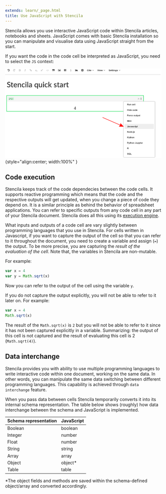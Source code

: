 ```yaml
---
extends: learn/_page.html
title: Use JavaScript with Stencila
---
```


Stencila allows you use interactive JavaScript code  within Stencila articles, notebooks and sheets. JavaScript comes with basic Stencila installation so you can
manipulate and visualise data using JavaScript straight from the start.

If you want the code in the code cell be interpreted as JavaScript, you need to select the `JS` context:

![JavaScript in Stencila Cell](../img/js-context.png){style="align:center; width:100%" }


## Code execution

Stencila keeps track of the code dependecies between the code cells. It supports reactive programming which means that the code and the respective outputs
will get updated, when you change a piece of code they depend on. It is a similar principle as behind the behavior of spreadsheet applications.
You can refer to specific outputs from any code cell in any part of your Stencila document. Stencila does all this using its [execution engine]().

What inputs and outputs of a code cell are vary slightly between programming languages that you use in Stencila.  For cells written in Javascript,
if you want to capture the output of the cell so that you can refer to it throughout the document, you need to create a variable and assign (`=`) the output. To be more precise, you are capturing the _result of the evaluation of the cell_.
Note that, the variables in Stencila are non-mutable.

For example:

```js
var x = 4
var y = Math.sqrt(x)
```
Now you can refer to the output of the cell using the variable `y`.

If you do not capture the output explicitly, you will not be able to refer to it later on. For example:

```js
var x = 4
Math.sqrt(x)
```
The result of the `Math.sqrt(x)` is `2` but you will not be able to refer to it since it has not been captured explicitly in a variable.
Summarizing: the output of this cell is not captured and the result of evaluating this cell is 2 (`Math.sqrt(4)`).

## Data interchange

Stencila provides you with ability to use multiple programming languages to write interactive code within
one document, working on the same data. In other words, you can manipulate the same data switching between different programming
languages. This capability is achieved through `data interchange` feature.

When you pass data between cells Stencila temporarily converts it into its internal schema representation.
The table below shows (roughly) how data interchange between the schema and JavaScript is implemented.

| Schema representation | JavaScript |
|:----------------------|:-----------|
| Boolean               | boolean    |
| Integer               | number     |
| Float                 | number     |
| String                | string     |
| Array                 | array      |
| Object                | object*    |
| Table                 | table      |

\*The object fields and methods are saved within the schema-defined object/array and converted accordingly.
